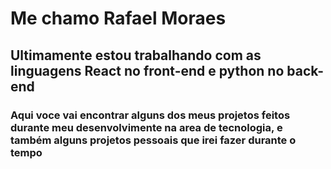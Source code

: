 <h1>
  Me chamo Rafael Moraes
</h1>
<h2>
  Ultimamente estou trabalhando com as linguagens React no front-end e python no back-end
</h2>
<h3>
  Aqui voce vai encontrar alguns dos meus projetos feitos durante meu desenvolvimente na area de tecnologia, e também alguns projetos pessoais que irei fazer durante o tempo
  </h3>
